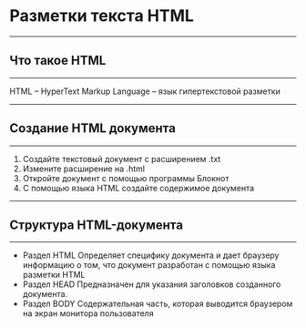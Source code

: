 #  Разметки текста HTML
***
##  Что такое HTML
***
HTML – HyperText Markup Language – язык гипертекстовой разметки
***
## Создание HTML документа
***
1.	Создайте текстовый документ с расширением .txt 
2.	Измените расширение на .html 
3.	Откройте документ с помощью программы Блокнот 
4.	С помощью языка HTML создайте содержимое документа
***
## Структура HTML-документа
***
- Раздел HTML 
Определяет специфику документа и дает браузеру информацию о том, что документ разработан с помощью языка разметки HTML 
- Раздел HEAD 
Предназначен для указания заголовков  созданного документа. 
- Раздел BODY 
Содержательная часть, которая выводится браузером на экран монитора пользователя
